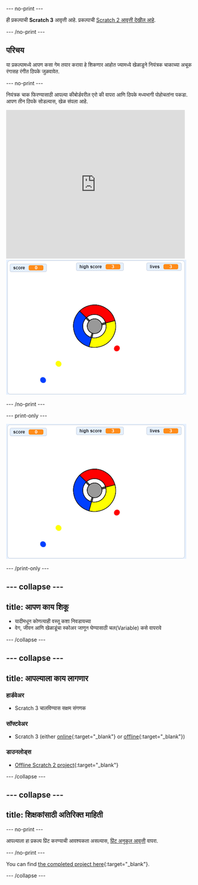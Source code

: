 \--- no-print \---

ही प्रकल्पाची **Scratch 3** आवृत्ती आहे. प्रकल्पाची [Scratch 2 आवृत्ती देखील आहे](https://projects.raspberrypi.org/en/projects/catch-the-dots-scratch2).

\--- /no-print \---

## परिचय

या प्रकल्पामध्ये आपण कसा गेम तयार करावा हे शिकणार आहोत ज्यामध्ये खेळाडुने नियंत्रक चाकाच्या अचूक रंगासह रंगीत ठिपके जुळवावेत.

\--- no-print \---

नियंत्रक चाक फिरण्यासाठी आपल्या कीबोर्डवरील एरो की वापरा आणि ठिपके मध्यभागी पोहोचतांना पकडा. आपण तीन ठिपके सोडल्यास, खेळ संपला आहे.

<div class="scratch-preview">
  <iframe allowtransparency="true" width="485" height="402" src="https://scratch.mit.edu/projects/embed/252923761/?autostart=false" frameborder="0" scrolling="no"></iframe>
  <img src="images/dots-final.png">
</div>

\--- /no-print \---

\--- print-only \---

![Dots screenshot](images/dots-final.png)

\--- /print-only \---

## \--- collapse \---

## title: आपण काय शिकू

+ यादीमधून कोणत्याही वस्तू कशा निवडायच्या
+ वेग, जीवन आणि खेळाडूंचा स्कोअर जाणून घेण्यासाठी चल(Variable) कसे वापरावे

\--- /collapse \---

## \--- collapse \---

## title: आपल्याला काय लागणार

### हार्डवेअर

+ Scratch 3 चालविण्यास सक्षम संगणक

### सॉफ्टवेअर

+ Scratch 3 (either [online](https://rpf.io/scratchon){:target="_blank"} or [offline](https://rpf.io/scratchoff){:target="_blank"})

### डाउनलोड्स

+ [Offline Scratch 2 project](https://rpf.io/p/en/catch-the-dots-go){:target="_blank"}

\--- /collapse \---

## \--- collapse \---

## title: शिक्षकांसाठी अतिरिक्त माहिती

\--- no-print \---

आपल्याला हा प्रकल्प प्रिंट करण्याची आवश्यकता असल्यास, [प्रिंट अनुकूल आवृत्ती](https://projects.raspberrypi.org/en/projects/catch-the-dots/print) वापरा.

\--- /no-print \---

You can find [the completed project here](https://rpf.io/p/en/catch-the-dots-get){:target="_blank"}.

\--- /collapse \---
